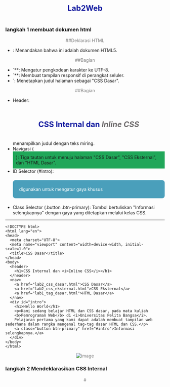 # Lab2Web
### langkah 1 membuat dokumen html

##Deklarasi HTML
- <!DOCTYPE html>: Menandakan bahwa ini adalah dokumen HTML5.
##Bagian <head>
- <meta charset="UTF-8">`**: Mengatur pengkodean karakter ke UTF-8.
- <meta name="viewport" content="width=device-width, initial-scale=1.0">`**: Membuat tampilan responsif di perangkat seluler.
- <title>CSS Dasar</title>`: Menetapkan judul halaman sebagai "CSS Dasar".
##Bagian <body>
- Header: <h1>CSS Internal dan <i>Inline CSS</i></h1> menampilkan judul dengan teks miring.
- Navigasi (<nav>): Tiga tautan untuk menuju halaman "CSS Dasar", "CSS Eksternal", dan "HTML Dasar".
- ID Selector (#intro): <div id="intro"> digunakan untuk mengatur gaya khusus
- Class Selector (.button .btn-primary): Tombol bertuliskan "Informasi selengkapnya" dengan gaya yang ditetapkan melalui kelas CSS.
<hr
    
    <!DOCTYPE html>
    <html lang="en">
    <head>
      <meta charset="UTF-8">
      <meta name="viewport" content="width=device-width, initial-scale=1.0">
      <title>CSS Dasar</title>
    </head>
    <body>
      <header>
        <h1>CSS Internal dan <i>Inline CSS</i></h1>
      </header>
      <nav>
        <a href="lab2_css_dasar.html">CSS Dasar</a>
        <a href="lab2_css_eksternal.html">CSS Eksternal</a>
        <a href="lab1_tag_dasar.html">HTML Dasar</a>
      </nav>
      <div id="intro">
        <h1>Hello World</h1>
        <p>Kami sedang belajar HTML dan CSS dasar, pada mata kuliah 
        <b>Pemrograman Web</b> di <i>Universitas Pelita Bangsa</i>. 
        Pelajaran pertama yang kami dapat adalah membuat tampilan web sederhana dalam rangka mengenal tag-tag dasar HTML dan CSS.</p>
        <a class="button btn-primary" href="#intro">Informasi selengkapnya.</a>
      </div>
    </body>
    </html>


![image](https://github.com/user-attachments/assets/9df61883-7fb5-46c6-a8db-b4141cd172e3)








### langkah 2 Mendeklarasikan CSS Internal
#<style>: Menyertakan CSS internal yang mengatur gaya elemen pada halaman.
#body: Menentukan font untuk seluruh halaman dengan menggunakan 'Open Sans', dan memilih jenis sans-serif sebagai alternatif.
#header: Mengatur tinggi minimum elemen header menjadi 80px dan menambahkan border di bagian bawah dengan warna #77CCEF.
#h1: Mengatur ukuran font menjadi 24px, memberikan warna teks biru (#0F189F).
#h1 i: Mengubah warna teks miring di dalam elemen <h1> menjadi abu-abu (#6d6a6b).
    
    <!DOCTYPE html>
    <html lang="en">
    <head>
      <meta charset="UTF-8">
      <meta name="viewport" content="width=device-width, initial-scale=1.0">
      <title>CSS Dasar</title>
    </head>
    <body>
      <header>
        <h1>CSS Internal dan <i>Inline CSS</i></h1>
      </header>
      <nav>
        <a href="lab2_css_dasar.html">CSS Dasar</a>
        <a href="lab2_css_eksternal.html">CSS Eksternal</a>
        <a href="lab1_tag_dasar.html">HTML Dasar</a>
      </nav>
      <div id="intro">
        <h1>Hello World</h1>
        <p>Kami sedang belajar HTML dan CSS dasar, pada mata kuliah 
        <b>Pemrograman Web</b> di <i>Universitas Pelita Bangsa</i>. 
        Pelajaran pertama yang kami dapat adalah membuat tampilan web sederhana dalam rangka mengenal tag-tag dasar HTML dan CSS.</p>
        <a class="button btn-primary" href="#intro">Informasi selengkapnya.</a>
      </div>
    </body>
    </html>
    <head>
        <title>CSS Dasar</title>
        <style>
          body {
            font-family: 'Open Sans', sans-serif;
          }
          header {
            min-height: 80px;
            border-bottom: 1px solid #77CCEF;
          }
          h1 {
            font-size: 24px;
            color: #0F189F;
            text-align: center;
            padding: 20px 10px;
          }
          h1 i {
            color: #6d6a6b;
          }
        </style>
      </head>
  
![image](https://github.com/user-attachments/assets/83922492-594f-4deb-9771-0e0a2e7fdfbe)






### langkah 3 Menambahkan Inline CSS
#text-align: center;: Mengatur teks dalam paragraf agar terletak di tengah.
#color: #ccd8e4;: Mengatur warna teks menjadi abu-abu muda (#ccd8e4).
<br>

    <!DOCTYPE html>
    <html lang="en">
    <head>
      <meta charset="UTF-8">
      <meta name="viewport" content="width=device-width, initial-scale=1.0">
      <title>CSS Dasar</title>
    </head>
    <body>
      <header>
        <h1>CSS Internal dan <i>Inline CSS</i></h1>
      </header>
      <nav>
        <a href="lab2_css_dasar.html">CSS Dasar</a>
        <a href="lab2_css_eksternal.html">CSS Eksternal</a>
        <a href="lab1_tag_dasar.html">HTML Dasar</a>
      </nav>
      <div id="intro">
        <h1>Hello World</h1>
        <p style="text-align: center; color: #ccd8e4;">
         Kami sedang belajar HTML dan CSS dasar, pada mata kuliah 
        <b>Pemrograman Web</b> di <i>Universitas Pelita Bangsa</i>. 
        Pelajaran pertama yang kami dapat adalah membuat tampilan web sederhana dalam rangka mengenal tag-tag dasar HTML dan CSS.</p>
        <a class="button btn-primary" href="#intro">Informasi selengkapnya.</a>
      </div>
    </body>
    </html>
    <head>
        <title>CSS Dasar</title>
        <style>
          body {
            font-family: 'Open Sans', sans-serif;
          }
          header {
            min-height: 80px;
            border-bottom: 1px solid #77CCEF;
          }
          h1 {
            font-size: 24px;
            color: #0F189F;
            text-align: center;
            padding: 20px 10px;
          }
          h1 i {
            color: #6d6a6b;
          }
        </style>
      </head>
      
![image](https://github.com/user-attachments/assets/a88ab162-3308-4111-bdca-dab1085819bd)


### langkah 4 Membuat CSS Eksternal
#background: #20A759;: Menetapkan warna latar belakang hijau.
#color: #fff;: Mengatur warna teks menjadi putih.
#padding: 10px;: Memberikan ruang di dalam elemen navigasi.
#nav a: Mengatur gaya untuk semua tautan (<a>) di dalam elemen navigasi.
#color: #fff;: Menetapkan warna teks tautan menjadi putih.
#text-decoration: none;: Menghilangkan garis bawah pada tautan.
#padding: 10px 20px;: Memberikan ruang di sekitar teks tautan (10px vertikal, 20px horizontal).

    <!DOCTYPE html>
    <html lang="id">
    <head>
        <meta charset="UTF-8">
        <meta name="viewport" content="width=device-width, initial-scale=1.0">
        <title>CSS Internal dan Inline CSS</title>
        <style>
            h1 {
                color: blue;
                font-family: Arial, sans-serif;
            }
            i {
                color: gray;
            }
            nav {
                background: #20A759;
                padding: 10px;
            }
            nav a {
                color: white;
                text-decoration: none;
                padding: 10px 20px;
                font-family: Arial, sans-serif;
            }
            nav a:hover {
                background-color: #1a864d;
            }
            h2 {
                color: blue;
                font-family: Arial, sans-serif;
                text-align: center;
            }
            p {
                color: gray;
                text-align: center;
                font-family: 'Arial', sans-serif;
            }
            a.info {
                color: blue;
                text-decoration: none;
            }
            a.info:hover {
                text-decoration: underline;
            }
        </style>
    </head>
    <body>
        <h1 style="text-align: center;">CSS Internal dan <i>Inline CSS</i></h1>
        <nav>
            <a href="#">CSS Dasar</a>
            <a href="#">CSS Eksternal</a>
            <a href="#">HTML Dasar</a>
        </nav>
        <h2>Hello World</h2>
        <p>
            Kami sedang belajar HTML dan CSS dasar, pada mata kuliah <strong>Pemrograman Web</strong> di <em>Universitas Pelita Bangsa</em>. Pelajaran pertama yang kami dapat adalah membuat tampilan web sederhana dalam rangka mengenal tag-tag dasar HTML dan CSS.
        </p>
        <p style="text-align: center;">
            <a href="#" class="info">Informasi selengkapnya.</a>
        </p>
    </body>
    </html>

  
![image](https://github.com/user-attachments/assets/24a80140-9648-4fef-9ba6-0ae406b43a1b)

### langkah 5 Menambahkan CSS Selector dan semua style yang ada pada style_ekstenal.css
#ID selector Mengatur gaya pada elemen HTML dengan atribut id, yang bersifat unik.
#selector mengatur gaya pada satu atau lebih elemen HTML dengan atribut class, yang dapat digunakan berkali-kali.

    <!DOCTYPE html>
    <html lang="id">
    <head>
      <meta charset="UTF-8">
      <meta name="viewport" content="width=device-width, initial-scale=1.0">
      <title>CSS Dasar</title>
      <style>
        body {
          font-family: 'Open Sans', sans-serif;
        }
        header {
          min-height: 80px;
          border-bottom: 1px solid #77CCEF;
          text-align: center;
        }
        h1 {
          font-size: 24px;
          color: #0F189F;
          text-align: center;
          padding: 20px 10px;
        }
        h1 i {
          color: #6d6a6b;
        }
        nav {
          background-color: #20A759;
          padding: 10px;
        }
        nav a {
          color: #fff;
          text-decoration: none;
          padding: 10px 20px;
          font-size: 16px;
        }
        nav a:hover {
          background-color: #1a864d;
        }
        #intro {
          margin: 20px auto;
          background-color: #4a9fbb;
          padding: 20px;
          color: #fff;
          border-radius: 8px;
        }
        #intro h1 {
          color: white;
        }
        #intro p {
          color: #ccd8e4;
          max-width: 2000px;
          text-align: center;
        }
        .button.btn-primary {
          color: white;
          background-color: #f44336;
          padding: 10px 20px;
          text-decoration: none;
          border-radius: 5px;
          display: inline-block;
          margin-top: 20px;
        }
        .button.btn-primary:hover {
          background-color: #d32f2f;
        }
      </style>
    </head>
    <body>
      <header>
        <h1>CSS Internal dan <i>Inline CSS</i></h1>
      </header>
      <nav>
        <a href="lab2_css_dasar.html">CSS Dasar</a>
        <a href="lab2_css_eksternal.html">CSS Eksternal</a>
        <a href="lab1_tag_dasar.html">HTML Dasar</a>
      </nav>
      <div id="intro">
        <h2>Hello World</h2>
        <p>
          Kami sedang belajar HTML dan CSS dasar, pada mata kuliah 
          <b>Pemrograman Web</b> di <i>Universitas Pelita Bangsa</i>. 
          Pelajaran pertama yang kami dapat adalah membuat tampilan web sederhana dalam rangka mengenal tag-tag dasar HTML dan CSS.
        </p>
        <a class="button btn-primary" href="#intro">Informasi selengkapnya.</a>
      </div>
    </body>
    </html>

![image](https://github.com/user-attachments/assets/1e81aa6d-0627-42f7-aaa7-42e1d68aadd6)
